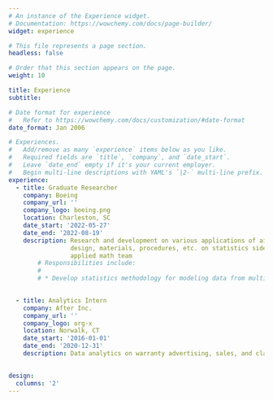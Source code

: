 ```yaml
---
# An instance of the Experience widget.
# Documentation: https://wowchemy.com/docs/page-builder/
widget: experience

# This file represents a page section.
headless: false

# Order that this section appears on the page.
weight: 10

title: Experience
subtitle:

# Date format for experience
#   Refer to https://wowchemy.com/docs/customization/#date-format
date_format: Jan 2006

# Experiences.
#   Add/remove as many `experience` items below as you like.
#   Required fields are `title`, `company`, and `date_start`.
#   Leave `date_end` empty if it's your current employer.
#   Begin multi-line descriptions with YAML's `|2-` multi-line prefix.
experience:
  - title: Graduate Researcher
    company: Boeing
    company_url: ''
    company_logo: boeing.png
    location: Charleston, SC
    date_start: '2022-05-27'
    date_end: '2022-08-19'
    description: Research and development on various applications of aircraft
                 design, materials, procedures, etc. on statistics side of
                 applied math team
        # Responsibilities include:
        # 
        # * Develop statistics methodology for modeling data from multiple sources
      

  - title: Analytics Intern
    company: After Inc.
    company_url: ''
    company_logo: org-x
    location: Norwalk, CT
    date_start: '2016-01-01'
    date_end: '2020-12-31'
    description: Data analytics on warranty advertising, sales, and claims 
                 

design:
  columns: '2'
---
```


